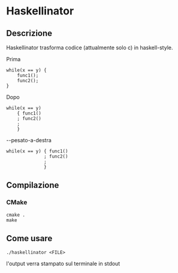 # Haskellinator

## Descrizione

Haskellinator trasforma codice (attualmente solo c) in haskell-style.


Prima

    while(x == y) {
        func1();
        func2();
    }

Dopo

    while(x == y)
        { func1()
        ; func2()
        ;
        }

--pesato-a-destra

    while(x == y) { func1()
                  ; func2()
                  ;
                  }

## Compilazione

### CMake

    cmake .
    make

## Come usare

    ./haskellinator <FILE>

l'output verra stampato sul terminale in stdout

